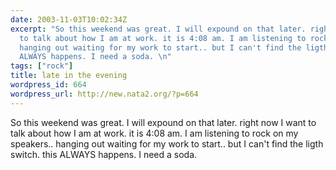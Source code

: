 ```yaml
---
date: 2003-11-03T10:02:34Z
excerpt: "So this weekend was great. I will expound on that later. right now I want
  to talk about how I am at work. it is 4:08 am. I am listening to rock on my speakers..
  hanging out waiting for my work to start.. but I can't find the ligth switch. this
  ALWAYS happens. I need a soda. \n"
tags: ["rock"]
title: late in the evening
wordpress_id: 664
wordpress_url: http://new.nata2.org/?p=664
---
```


So this weekend was great. I will expound on that later. right now I want to talk about how I am at work. it is 4:08 am. I am listening to rock on my speakers.. hanging out waiting for my work to start.. but I can't find the ligth switch. this ALWAYS happens. I need a soda. 

